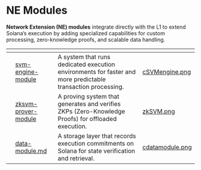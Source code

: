 # NE Modules

**Network Extension (NE) modules** integrate directly with the L1 to extend Solana’s execution by adding specialized capabilities for custom processing, zero-knowledge proofs, and scalable data handling.&#x20;

<table data-view="cards"><thead><tr><th></th><th data-type="content-ref"></th><th></th><th data-hidden data-card-cover data-type="files"></th></tr></thead><tbody><tr><td></td><td><a href="svm-engine-module/">svm-engine-module</a></td><td>A system that runs dedicated execution environments for faster and more predictable transaction processing.</td><td><a href="../../.gitbook/assets/cSVMengine.png">cSVMengine.png</a></td></tr><tr><td></td><td><a href="zksvm-prover-module/">zksvm-prover-module</a></td><td>A proving system that generates and verifies ZKPs (Zero-Knowledge Proofs) for offloaded execution.</td><td><a href="../../.gitbook/assets/zkSVM.png">zkSVM.png</a></td></tr><tr><td></td><td><a href="data-module.md">data-module.md</a></td><td>A storage layer that records execution commitments on Solana for state verification and retrieval.</td><td><a href="../../.gitbook/assets/cdatamodule.png">cdatamodule.png</a></td></tr></tbody></table>


